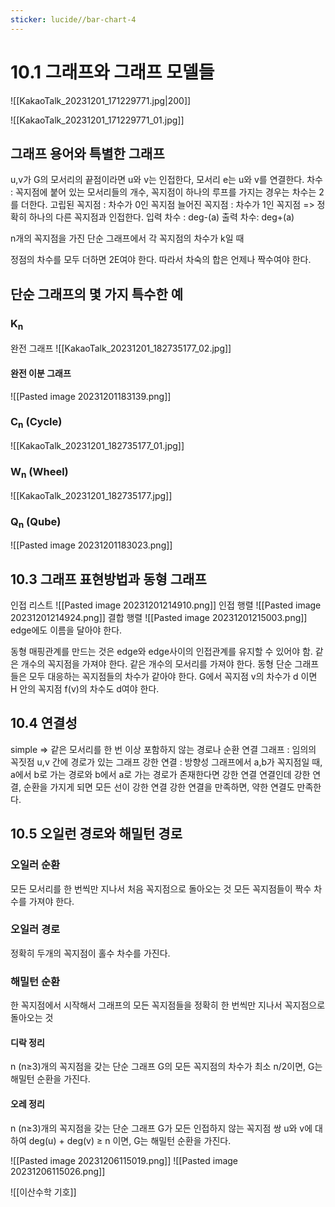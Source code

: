 ```yaml
---
sticker: lucide//bar-chart-4
---
```

# 10.1 그래프와 그래프 모델들


![[KakaoTalk_20231201_171229771.jpg|200]]

![[KakaoTalk_20231201_171229771_01.jpg]]

## 그래프 용어와 특별한 그래프

u,v가 G의 모서리의 끝점이라면 u와 v는 인접한다, 모서리 e는 u와 v를 연결한다.
차수 : 꼭지점에 붙어 있는 모서리들의 개수, 꼭지점이 하나의 루프를 가지는 경우는 차수는 2를 더한다.
고립된 꼭지점 : 차수가 0인 꼭지점
늘어진 꼭지점 : 차수가 1인 꼭지점 => 정확히 하나의 다른 꼭지점과 인접한다.
입력 차수 : deg-(a)
출력 차수: deg+(a)

n개의 꼭지점을 가진 단순 그래프에서 각 꼭지점의 차수가 k일 때

정점의 차수를 모두 더하면 2E여야 한다. 따라서 차숙의 합은 언제나 짝수여야 한다.
## 단순 그래프의 몇 가지 특수한 예
### K<sub>n</sub>
완전 그래프
![[KakaoTalk_20231201_182735177_02.jpg]]
#### 완전 이분 그래프
![[Pasted image 20231201183139.png]]
### C<sub>n</sub> (Cycle)
![[KakaoTalk_20231201_182735177_01.jpg]]
### W<sub>n</sub> (Wheel)

![[KakaoTalk_20231201_182735177.jpg]]
### Q<sub>n</sub> (Qube)

![[Pasted image 20231201183023.png]]

## 10.3 그래프 표현방법과 동형 그래프
인접 리스트
![[Pasted image 20231201214910.png]]
인접 행렬
![[Pasted image 20231201214924.png]]
결합 행렬
![[Pasted image 20231201215003.png]]
edge에도 이름을 달아야 한다.

동형
매핑관계를 만드는 것은 edge와 edge사이의 인접관계를 유지할 수 있어야 함.
같은 개수의 꼭지점을 가져야 한다.
같은 개수의 모서리를 가져야 한다.
동형 단순 그래프들은 모두 대응하는 꼭지점들의 차수가 같아야 한다.
G에서 꼭지점 v의 차수가 d 이면 H 안의 꼭지점 f(v)의 차수도 d여야 한다.

## 10.4 연결성
simple => 같은 모서리를 한 번 이상 포함하지 않는 경로나 순환
연결 그래프 : 임의의 꼭짓점 u,v 간에 경로가 있는 그래프
강한 연결 : 방향성 그래프에서 a,b가 꼭지점일 때, a에서 b로 가는 경로와 b에서 a로 가는 경로가 존재한다면 강한 연결
연결인데 강한 연결, 순환을 가지게 되면 모든 선이 강한 연결
강한 연결을 만족하면, 약한 연결도 만족한다.


## 10.5 오일런 경로와 해밀턴 경로
### 오일러 순환
모든 모서리를 한 번씩만 지나서 처음 꼭지점으로 돌아오는 것
모든 꼭지점들이 짝수 차수를 가져야 한다.

### 오일러 경로
정확히 두개의 꼭지점이 홀수 차수를 가진다.

### 해밀턴 순환
한 꼭지점에서 시작해서 그래프의 모든 꼭지점들을 정확히 한 번씩만 지나서 꼭지점으로 돌아오는 것
#### 디락 정리
n (n≥3)개의 꼭지점을 갖는 단순 그래프 G의 모든 꼭지점의 차수가 최소 n/2이면, G는 해밀턴 순환을 가진다.
#### 오레 정리
n (n≥3)개의 꼭지점을 갖는 단순 그래프 G가 모든 인접하지 않는 꼭지점 쌍 u와 v에 대하여 deg(u) + deg(v) ≥ n 이면, G는 해밀턴 순환을 가진다. 

![[Pasted image 20231206115019.png]]
![[Pasted image 20231206115026.png]]

![[이산수학 기호]]
